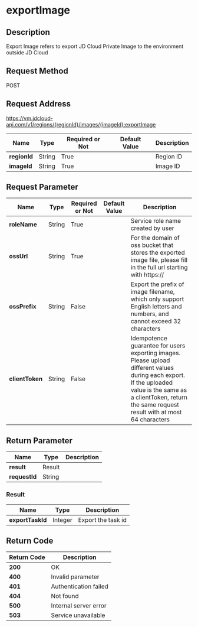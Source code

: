 # exportImage


## Description
Export Image refers to export JD Cloud Private Image to the environment outside JD Cloud


## Request Method
POST

## Request Address
https://vm.jdcloud-api.com/v1/regions/{regionId}/images/{imageId}:exportImage

|Name|Type|Required or Not|Default Value|Description|
|---|---|---|---|---|
|**regionId**|String|True| |Region ID|
|**imageId**|String|True| |Image ID|

## Request Parameter
|Name|Type|Required or Not|Default Value|Description|
|---|---|---|---|---|
|**roleName**|String|True| |Service role name created by user|
|**ossUrl**|String|True| |For the domain of oss bucket that stores the exported image file, please fill in the full url starting with https://|
|**ossPrefix**|String|False| |Export the prefix of image filename, which only support English letters and numbers, and cannot exceed 32 characters|
|**clientToken**|String|False| |Idempotence guarantee for users exporting images. Please upload different values during each export. If the uploaded value is the same as a clientToken, return the same request result with at most 64 characters|


## Return Parameter
|Name|Type|Description|
|---|---|---|
|**result**|Result| |
|**requestId**|String| |

### <div id="Result">Result</div>
|Name|Type|Description|
|---|---|---|
|**exportTaskId**|Integer|Export the task id|

## Return Code
|Return Code|Description|
|---|---|
|**200**|OK|
|**400**|Invalid parameter|
|**401**|Authentication failed|
|**404**|Not found|
|**500**|Internal server error|
|**503**|Service unavailable|
